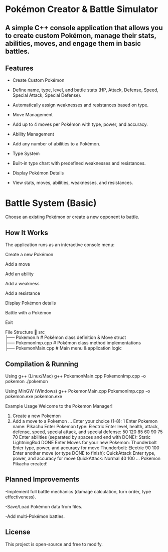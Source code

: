 # Pokémon Creator & Battle Simulator

## A simple C++ console application that allows you to create custom Pokémon, manage their stats, abilities, moves, and engage them in basic battles.

## Features

- Create Custom Pokémon

- Define name, type, level, and battle stats (HP, Attack, Defense, Speed, Special Attack, Special Defense).

- Automatically assign weaknesses and resistances based on type.

- Move Management

- Add up to 4 moves per Pokémon with type, power, and accuracy.

- Ability Management

- Add any number of abilities to a Pokémon.

- Type System

- Built-in type chart with predefined weaknesses and resistances.

- Display Pokémon Details

- View stats, moves, abilities, weaknesses, and resistances.

# Battle System (Basic)

Choose an existing Pokémon or create a new opponent to battle.

## How It Works

The application runs as an interactive console menu:

Create a new Pokémon

Add a move

Add an ability

Add a weakness

Add a resistance

Display Pokémon details

Battle with a Pokémon

Exit

File Structure
📂 src  
 ├── Pokemon.h         # Pokémon class definition & Move struct  
 ├── PokemonImp.cpp    # Pokémon class method implementations  
 ├── PokemonMain.cpp   # Main menu & application logic  

## Compilation & Running
Using g++ (Linux/Mac)
g++ PokemonMain.cpp PokemonImp.cpp -o pokemon
./pokemon

Using MinGW (Windows)
g++ PokemonMain.cpp PokemonImp.cpp -o pokemon.exe
pokemon.exe

Example Usage
Welcome to the Pokemon Manager!
1. Create a new Pokemon
2. Add a move to a Pokemon
...
Enter your choice (1-8): 1
Enter Pokemon name: Pikachu
Enter Pokemon type: Electric
Enter level, health, attack, defense, speed, special attack, and special defense: 50 120 85 60 90 75 70
Enter abilities (separated by spaces and end with DONE): Static LightningRod DONE
Enter Moves for your new Pokemon: Thunderbolt
Enter type, power, and accuracy for move Thunderbolt: Electric 90 100
Enter another move (or type DONE to finish): QuickAttack
Enter type, power, and accuracy for move QuickAttack: Normal 40 100
...
Pokemon Pikachu created!

## Planned Improvements

-Implement full battle mechanics (damage calculation, turn order, type effectiveness).

-Save/Load Pokémon data from files.

-Add multi-Pokémon battles.

## License

This project is open-source and free to modify.
